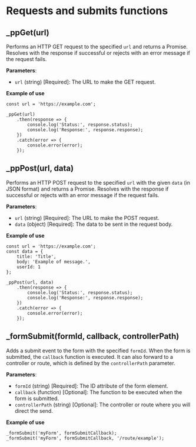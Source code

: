 # Requests and submits functions

## _ppGet(url)

Performs an HTTP GET request to the specified `url` and returns a Promise. Resolves with the response if successful or rejects with an error message if the request fails.

**Parameters**:
- `url` (string) [Required]: The URL to make the GET request.

**Example of use**

    const url = 'https://example.com';
    
    _ppGet(url)
        .then(response => {
            console.log('Status:', response.status);
            console.log('Response:', response.response);
        })
        .catch(error => {
            console.error(error);
        });

## _ppPost(url, data)

Performs an HTTP POST request to the specified `url` with the given `data` (in JSON format) and returns a Promise. Resolves with the response if successful or rejects with an error message if the request fails.

**Parameters**:
- `url` (string) [Required]: The URL to make the POST request.
- `data` (object) [Required]: The data to be sent in the request body.

**Example of use**

    const url = 'https://example.com';
    const data = {
        title: 'Title',
        body: 'Example of message.',
        userId: 1
    };
    
    _ppPost(url, data)
        .then(response => {
            console.log('Status:', response.status);
            console.log('Response:', response.response);
        })
        .catch(error => {
            console.error(error);
        });

## _formSubmit(formId, callback, controllerPath)

Adds a submit event to the form with the specified `formId`. When the form is submitted, the `callback` function is executed. It can also forward to a controller or route, which is defined by the `controllerPath` parameter.

**Parameters**:
- `formId` (string) [Required]: The ID attribute of the form element.
- `callback` (function) [Optional]: The function to be executed when the form is submitted.
- `controllerPath` (string) [Optional]: The controller or route where you will direct the send.

**Example of use**

    _formSubmit('myForm', formSubmitCallback);
    _formSubmit('myForm', formSubmitCallback, '/route/example');
